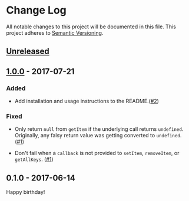 # Change Log

All notable changes to this project will be documented in this file.  This project adheres to [Semantic Versioning](http://semver.org/).

## [Unreleased](https://github.com/CodingZeal/redux-persist-sensitive-storage/compare/v1.0.0...HEAD)

## [1.0.0](https://github.com/CodingZeal/redux-persist-sensitive-storage/compare/v0.1.0...1.0.0) - 2017-07-21

### Added

- Add installation and usage instructions to the README.([#2](https://github.com/CodingZeal/redux-persist-sensitive-storage/pull/2))

### Fixed

- Only return `null` from `getItem` if the underlying call returns `undefined`.  Originally, any falsy return value was getting converted to `undefined`. ([#1](https://github.com/CodingZeal/redux-persist-sensitive-storage/pull/1))

- Don't fail when a `callback` is not provided to `setItem`, `removeItem`, or `getAllKeys`. ([#1](https://github.com/CodingZeal/redux-persist-sensitive-storage/pull/1))

## 0.1.0 - 2017-06-14

Happy birthday!
